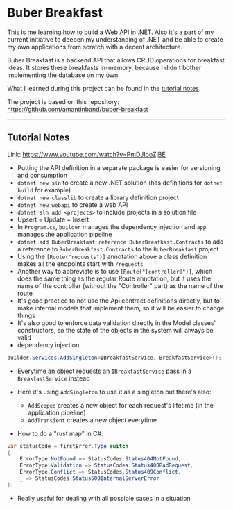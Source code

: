 # Buber Breakfast

This is me learning how to build a Web API in .NET. Also it's a part of my current initiative to deepen my understanding of .NET and be able to create my own applications from scratch with a decent architecture.

Buber Breakfast is a backend API that allows CRUD operations for breakfast ideas.
It stores these breakfasts in-memory, because I didn't bother implementing the database on my own.

What I learned during this project can be found in the [tutorial notes](#tutorial-notes).

The project is based on this repository: https://github.com/amantinband/buber-breakfast

---

## Tutorial Notes

Link: https://www.youtube.com/watch?v=PmDJIooZjBE

- Putting the API definition in a separate package is easier for versioning and consumption
- `dotnet new sln` to create a new .NET solution (has definitions for `dotnet build` for example)
- `dotnet new classlib` to create a library definition project
- `dotnet new webapi` to create a web API
- `dotnet sln add <projects>` to include projects in a solution file
- Upsert = Update + Insert
- In `Program.cs`, `builder` manages the dependency injection and `app` manages the application pipeline
- `dotnet add BuberBreakfast reference BuberBreafkast.Contracts` to add a reference to `BuberBreakfast.Contracts` to the `BuberBreakfast` project
- Using the `[Route("requests")]` annotation above a class definition makes all the endpoints start with `/requests`
- Another way to abbreviate is to use `[Route("[controller]")]`, which does the same thing as the regular Route annotation, but it uses the name of the controller (without the "Controller" part) as the name of the route
- It's good practice to not use the Api contract definitions directly, but to make internal models that implement them, so it will be easier to change things
- It's also good to enforce data validation directly in the Model classes' constructors, so the state of the objects in the system will always be valid
- dependency injection
```csharp
builder.Services.AddSingleton<IBreakfastService, BreakfastService>();
```
- Everytime an object requests an `IBreakfastService` pass in a `BreakfastService` instead
- Here it's using `AddSingleton` to use it as a singleton but there's also:
  - `AddScoped` creates a new object for each request's lifetime (in the application pipeline)
  - `AddTransient` creates a new object everytime

- How to do a "rust map" in C#:
```csharp
var statusCode = firstError.Type switch
{
    ErrorType.NotFound => StatusCodes.Status404NotFound,
    ErrorType.Validation => StatusCodes.Status400BadRequest,
    ErrorType.Conflict => StatusCodes.Status409Conflict,
    _ => StatusCodes.Status500InternalServerError
};
```
  - Really useful for dealing with all possible cases in a situation